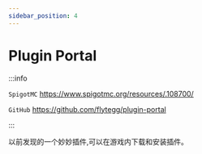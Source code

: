 ```yaml
---
sidebar_position: 4
---
```


# Plugin Portal

:::info

`SpigotMC` https://www.spigotmc.org/resources/.108700/

`GitHub` https://github.com/flytegg/plugin-portal

:::

以前发现的一个妙妙插件,可以在游戏内下载和安装插件。